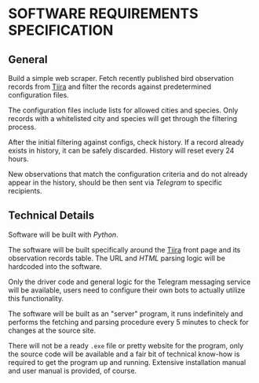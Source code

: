 # SOFTWARE REQUIREMENTS SPECIFICATION

## General

Build a simple web scraper. Fetch recently published bird observation records from [Tiira](https://www.tiira.fi/ "Tiira.fi") and filter the records against predetermined configuration files.

The configuration files include lists for allowed cities and species. Only records with a whitelisted city and species will get through the filtering process.

After the initial filtering against configs, check history. If a record already exists in history, it can be safely discarded. History will reset every 24 hours.

New observations that match the configuration criteria and do not already appear in the history, should be then sent via _Telegram_ to specific recipients.

## Technical Details

Software will be built with _Python_.

The software will be built specifically around the [Tiira](https://www.tiira.fi/ "Tiira.fi") front page and its observation records table. The URL and _HTML_ parsing logic will be hardcoded into the software.

Only the driver code and general logic for the Telegram messaging service will be available, users need to configure their own bots to actually utilize this functionality.

The software will be built as an "server" program, it runs indefinitely and performs the fetching and parsing procedure every 5 minutes to check for changes at the source site.

There will not be a ready `.exe` file or pretty website for the program, only the source code will be available and a fair bit of technical know-how is required to get the program up and running. Extensive installation manual and user manual is provided, of course.
